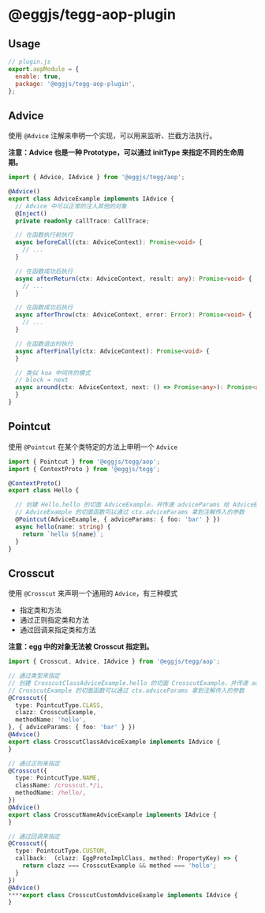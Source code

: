 # @eggjs/tegg-aop-plugin

## Usage

```js
// plugin.js
export.aopModule = {
  enable: true,
  package: '@eggjs/tegg-aop-plugin',
};
```

## Advice

使用 `@Advice` 注解来申明一个实现，可以用来监听、拦截方法执行。

**注意：Advice 也是一种 Prototype，可以通过 initType 来指定不同的生命周期。**

```ts
import { Advice, IAdvice } from '@eggjs/tegg/aop';

@Advice()
export class AdviceExample implements IAdvice {
  // Advice 中可以正常的注入其他的对象
  @Inject()
  private readonly callTrace: CallTrace;

  // 在函数执行前执行
  async beforeCall(ctx: AdviceContext): Promise<void> {
    // ...
  }

  // 在函数成功后执行
  async afterReturn(ctx: AdviceContext, result: any): Promise<void> {
    // ...
  }

  // 在函数成功后执行
  async afterThrow(ctx: AdviceContext, error: Error): Promise<void> {
    // ...
  }

  // 在函数退出时执行
  async afterFinally(ctx: AdviceContext): Promise<void> {
  }

  // 类似 koa 中间件的模式
  // block = next
  async around(ctx: AdviceContext, next: () => Promise<any>): Promise<any> {
  }
}
```

## Pointcut

使用 `@Pointcut` 在某个类特定的方法上申明一个 `Advice`

```ts
import { Pointcut } from '@eggjs/tegg/aop';
import { ContextProto } from '@eggjs/tegg';

@ContextProto()
export class Hello {

  // 创建 Hello.hello 的切面 AdviceExample，并传递 adviceParams 给 AdviceExample
  // AdviceExample 的切面函数可以通过 ctx.adviceParams 拿到注解传入的参数
  @Pointcut(AdviceExample, { adviceParams: { foo: 'bar' } })
  async hello(name: string) {
    return `hello ${name}`;
  }
}
```

## Crosscut

使用 `@Crosscut` 来声明一个通用的 `Advice`，有三种模式
- 指定类和方法
- 通过正则指定类和方法
- 通过回调来指定类和方法

**注意：egg 中的对象无法被 Crosscut 指定到。**

```ts
import { Crosscut, Advice, IAdvice } from '@eggjs/tegg/aop';

// 通过类型来指定
// 创建 CrosscutClassAdviceExample.hello 的切面 CrosscutExample，并传递 adviceParams 给 CrosscutExample
// CrosscutExample 的切面函数可以通过 ctx.adviceParams 拿到注解传入的参数
@Crosscut({
  type: PointcutType.CLASS,
  clazz: CrosscutExample,
  methodName: 'hello',
}, { adviceParams: { foo: 'bar' } })
@Advice()
export class CrosscutClassAdviceExample implements IAdvice {
}

// 通过正则来指定
@Crosscut({
  type: PointcutType.NAME,
  className: /crosscut.*/i,
  methodName: /hello/,
})
@Advice()
export class CrosscutNameAdviceExample implements IAdvice {
}

// 通过回调来指定
@Crosscut({
  type: PointcutType.CUSTOM,
  callback:  (clazz: EggProtoImplClass, method: PropertyKey) => {
    return clazz === CrosscutExample && method === 'hello';
  }
})
@Advice()
****export class CrosscutCustomAdviceExample implements IAdvice {
}

```

